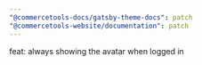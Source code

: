 ```yaml
---
"@commercetools-docs/gatsby-theme-docs": patch
"@commercetools-website/documentation": patch
---
```


feat: always showing the avatar when logged in
